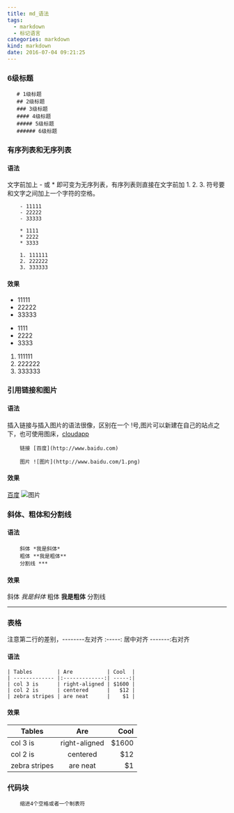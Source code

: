 ```yaml
---
title: md_语法
tags:
  - markdown
  - 标记语言
categories: markdown
kind: markdown
date: 2016-07-04 09:21:25
---
```


### 6级标题

```
   # 1级标题
   ## 2级标题
   ### 3级标题
   #### 4级标题
   ##### 5级标题
   ###### 6级标题
```

### 有序列表和无序列表

#### 语法
文字前加上 - 或 * 即可变为无序列表，有序列表则直接在文字前加 1. 2. 3. 符号要和文字之间加上一个字符的空格。
```
    - 11111
    - 22222
    - 33333
    
    * 1111
    * 2222
    * 3333
    
    1. 111111
    2. 222222
    3. 333333
```

#### 效果

- 11111
- 22222
- 33333

* 1111
* 2222
* 3333

1. 111111
2. 222222
3. 333333

### 引用链接和图片

#### 语法
插入链接与插入图片的语法很像，区别在一个 !号,图片可以新建在自己的站点之下，也可使用图床，[cloudapp](https://www.getcloudapp.com/)

```
    链接 [百度](http://www.baidu.com)

    图片 ![图片](http://www.baidu.com/1.png)

```

#### 效果

[百度](http://www.baidu.com)
![图片](https://www.baidu.com/img/baidu_jgylogo3.gif)

### 斜体、粗体和分割线

#### 语法
```
    斜体 *我是斜体*
    粗体 **我是粗体**
    分割线 ***

```

#### 效果

斜体 *我是斜体*
粗体 **我是粗体**
分割线 
***

### 表格

注意第二行的差别，--------左对齐  :-----: 居中对齐  -------:右对齐

#### 语法
```
| Tables        | Are           | Cool  |
| ------------- |:-------------:| -----:|
| col 3 is      | right-aligned | $1600 |
| col 2 is      | centered      |   $12 |
| zebra stripes | are neat      |    $1 |
```

#### 效果

| Tables        | Are           | Cool  |
| ------------- |:-------------:| -----:|
| col 3 is      | right-aligned | $1600 |
| col 2 is      | centered      |   $12 |
| zebra stripes | are neat      |    $1 |

### 代码块

```
    缩进4个空格或者一个制表符
```